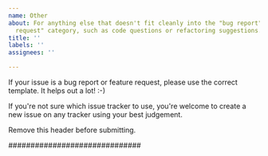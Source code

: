 ```yaml
---
name: Other
about: For anything else that doesn't fit cleanly into the "bug report" or "feature
  request" category, such as code questions or refactoring suggestions.
title: ''
labels: ''
assignees: ''

---
```


If your issue is a bug report or feature request, please use the correct template. It helps out a lot! :-)

If you're not sure which issue tracker to use, you're welcome to create a new issue on any tracker using your best judgement.

Remove this header before submitting.

##############################
